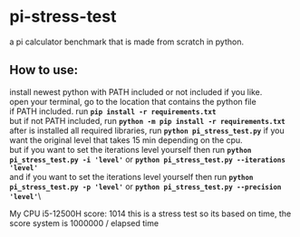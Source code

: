 # pi-stress-test
a pi calculator benchmark that is made from scratch in python.

## How to use:
install newest python with PATH included or not included if you like.\
open your terminal, go to the location that contains the python file\
if PATH included. run **`pip install -r requirements.txt`**\
but if not PATH included, run **`python -m pip install -r requirements.txt`**\
after is installed all required libraries, run **`python pi_stress_test.py`** if you want the original level that takes 15 min depending on the cpu.\
but if you want to set the iterations level yourself then run **`python pi_stress_test.py -i 'level'`** or **`python pi_stress_test.py --iterations 'level'`**\
and if you want to set the iterations level yourself then run **`python pi_stress_test.py -p 'level'`** or **`python pi_stress_test.py --precision 'level'`**\

My CPU i5-12500H score: 1014
this is a stress test so its based on time, the score system is 1000000 / elapsed time
